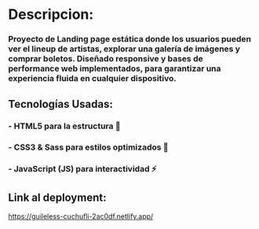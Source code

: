 # Descripcion:
### Proyecto de Landing page estática donde los usuarios pueden ver el lineup de artistas, explorar una galería de imágenes y comprar boletos. Diseñado responsive y bases de performance web implementados, para garantizar una experiencia fluida en cualquier dispositivo.

## Tecnologías Usadas: 
### - HTML5 para la estructura 📄
### - CSS3 & Sass para estilos optimizados 🎨
### - JavaScript (JS) para interactividad ⚡
## Link al deployment: 
https://guileless-cuchufli-2ac0df.netlify.app/
